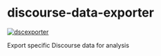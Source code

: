 # discourse-data-exporter
[![dscexporter](https://snapcraft.io/dscexporter/badge.svg)](https://snapcraft.io/dscexporter)

Export specific Discourse data for analysis
